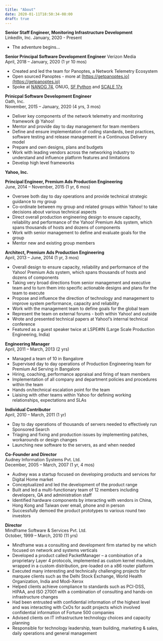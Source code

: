 ```yaml
---
title: "About"
date: 2020-01-11T18:50:34-08:00
draft: true
---
```

**Senior Staff Engineer, Monitoring Infrastructure Development**  
LinkedIn, Inc.
January, 2020 - Present

* The adventure begins...

**Senior Principal Software Development Engineer**
Verizon Media  
April, 2018 – January, 2020 (1 yr 10 mos)

* Created and led the team for Panoptes, a Network Telemetry Ecosystem
* Open sourced Panoptes - more at [https://getpanoptes.io](https://getpanoptes.io)
* Spoke at [NANOG 74](https://www.youtube.com/watch?v=xYeoYQ3kfWE&list=PLO8DR5ZGla8jxTawBHH7Vdal0XSav_P6E&index=26&t=0s), ONUG, [SF Python](https://www.slideshare.net/VarunVarma15/scaling-with-python-sf-python-meetup-september-2017) and [SCALE 17x](https://www.youtube.com/watch?v=6O47yNPaw5E&feature=youtu.be&t=7798)

**Prinicpal Software Development Engineer**  
Oath, Inc.  
November, 2015 – January, 2020 (4 yrs, 3 mos)

* Deliver key components of the network telemetry and monitoring framework @ Yahoo!
* Mentor and provide day to day management for team members
* Define and ensure implementation of coding standards, best practices, software testing
and release management in a Continuous Delivery model
* Prepare and own designs, plans and budgets
* Work with leading vendors across the networking industry to understand and influence
platform features and limitations
* Develop high level frameworks

**Yahoo, Inc.**  

**Principal Engineer, Premium Ads Production Engineering**  
June, 2014 – November, 2015 (1 yr, 6 mos)
* Oversee both day to day operations and provide technical strategic guidance to my group
* Co-ordinate between my group and related groups within Yahoo! to take decisions about various technical aspects
* Direct overall production engineering design to ensure capacity, reliability and performance of the Yahoo! Premium Ads system, which spans thousands of hosts and dozens of components
* Work with senior management to define and evaluate goals for the group
* Mentor new and existing group members


**Architect, Premium Ads Production Engineering**  
April, 2013 – June, 2014 (1 yr, 3 mos)

* Overall design to ensure capacity, reliability and performance of the Yahoo! Premium Ads system, which spans thousands of hosts and dozens of components
* Taking very broad directions from senior management and executive team and to turn them into specific actionable designs and plans for the team to execute
* Propose and influence the direction of technology and management to improve system performance, capacity and reliability
* Work with the management team to define goals for the global team
* Represent the team on external forums - both within Yahoo! and outside
* Wrote and presented technical papers at Yahoo!’s internal technical conference
* Featured as a guest speaker twice at LSPE#IN (Large Scale Production Engineering, India)

**Engineering Manager**  
April, 2011 – March, 2013 (2 yrs)

* Managed a team of 10 in Bangalore
* Supervised day to day operations of Production Engineering team for Premium Ad Serving in Bangalore
* Hiring, coaching, performance appraisal and firing of team members
* Implementation of all company and department policies and procedures within the team
* Hands on/technical escalation point for the team
* Liaising with other teams within Yahoo for defining working relationships, expectations and
SLAs

**Individual Contributor**  
April, 2010 – March, 2011 (1 yr)

* Day to day operations of thousands of servers needed to effectively run Sponsored Search
* Triaging and fixing and production issues by implementing patches, workarounds or design
changes
* Launching new software to the servers, as and when needed

**Co-Founder and Director**  
Audney Information Systems Pvt. Ltd.  
December, 2005 – March, 2007 (1 yr, 4 mos)

* Audney was a startup focused on developing products and services for Digital Home market
* Conceptualized and led the development of the product range
* Built and led a multi-functionary team of 12 members including developers, QA and administration staff
* Identified hardware components by interacting with vendors in China, Hong Kong and Taiwan over email, phone and in person
* Successfully demoed the product prototypes to various round two investors

**Director**  
Mindframe Software & Services Pvt. Ltd.  
October, 1999 – March, 2010 (11 yrs)

* Mindframe was a consulting and development firm started by me which focused on network and systems verticals
* Developed a product called PacketManager – a combination of a proprietary Layer 4 protocols, implemented as custom kernel modules, wrapped in a custom distribution, pre-loaded on a x86 router platform
* Executed many interesting and technically challenging projects for marquee clients such as the Delhi Stock Exchange, World Health Organization, India and Modi-Xerox
* Helped clients achieve compliance to standards such as PCI-DSS, HIPAA, and ISO 27001 with a combination of consulting and hands-on infrastructure changes
* Had been entrusted with confidential information of the highest level and was interacting with CxOs for audit projects which involved confidential information of Fortune 500 companies
* Advised clients on IT infrastructure technology choices and capacity planning
* Responsible for technology leadership, team building, marketing & sales, daily operations and general management